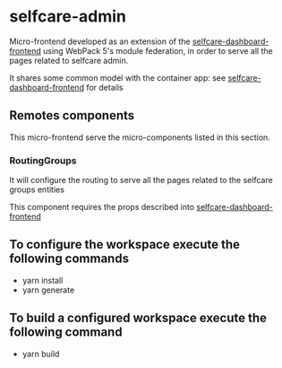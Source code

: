 # selfcare-admin

Micro-frontend developed as an extension of the [selfcare-dashboard-frontend](https://github.com/pagopa/selfcare-dashboard-frontend) using WebPack 5's module federation, in order to serve all the pages related to selfcare admin.

It shares some common model with the container app: see [selfcare-dashboard-frontend](https://github.com/pagopa/selfcare-dashboard-frontend#data-and-modeltypes-shared-with-remotes-micro-frontend) for details

## Remotes components

This micro-frontend serve the micro-components listed in this section.

### RoutingGroups

It will configure the routing to serve all the pages related to the selfcare groups entities

This component requires the props described into [selfcare-dashboard-frontend](https://github.com/pagopa/selfcare-dashboard-frontend#props-to-configure-dashboard-micro-frontends-pages)

## To configure the workspace execute the following commands

- yarn install
- yarn generate

## To build a configured workspace execute the following command

- yarn build
